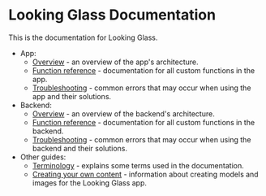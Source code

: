 # Looking Glass Documentation
This is the documentation for Looking Glass.

- App:
    - [Overview](app/overview.md) - an overview of the app's architecture.
    - [Function reference](app/functions.md) - documentation for all custom functions in the app.
    - [Troubleshooting](app/troubleshoot.md) - common errors that may occur when using the app and their solutions.
- Backend:
    - [Overview](backend/overview.md) - an overview of the backend's architecture.
    - [Function reference](backend/functions.md) - documentation for all custom functions in the backend.
    - [Troubleshooting](backend/troubleshoot.md) - common errors that may occur when using the backend and their solutions.
- Other guides:
    - [Terminology](terminology.md) - explains some terms used in the documentation.
    - [Creating your own content](creating-markers.md) - information about creating models and images for the Looking Glass app.